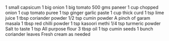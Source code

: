 1 small capsicum
1 big onion
1 big tomato
500 gms paneer
1 cup chopped onion
1 cup tomato puree
1 tsp ginger garlic paste
1 cup thick curd
1 tsp lime juice
1 tbsp coriander powder
1/2 tsp cumin powder
A pinch of garam masala
1 tbsp red chilli powder
1 tsp kasoori methi
1/4 tsp turmeric powder
Salt to taste
1 tsp All purpose flour
3 tbsp oil
1 tsp cumin seeds
1 bunch coriander leaves
Fresh cream as needed